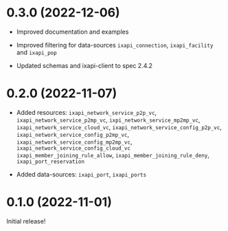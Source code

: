 # 0.3.0 (2022-12-06)

 * Improved documentation and examples

 * Improved filtering for data-sources `ixapi_connection`,
   `ixapi_facility` and `ixapi_pop`

 * Updated schemas and ixapi-client to spec 2.4.2

# 0.2.0 (2022-11-07)

 * Added resources: `ixapi_network_service_p2p_vc`, `ixapi_network_service_p2mp_vc`,
   `ixpi_network_service_mp2mp_vc`, `ixapi_network_service_cloud_vc`,
   `ixapi_network_service_config_p2p_vc`, `ixapi_network_service_config_p2mp_vc`,
   `ixapi_network_service_config_mp2mp_vc`, `ixapi_network_service_config_cloud_vc`
   `ixapi_member_joining_rule_allow`, `ixapi_member_joining_rule_deny`,
   `ixapi_port_reservation`

 * Added data-sources: `ixapi_port`, `ixapi_ports`

# 0.1.0 (2022-11-01)

Initial release!


